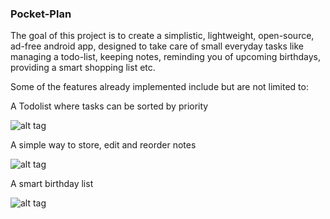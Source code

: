 ### Pocket-Plan
The goal of this project is to create a simplistic, lightweight, open-source, ad-free android app, designed to take care of small everyday tasks like managing a todo-list, keeping notes,  reminding you of upcoming birthdays, providing a smart shopping list etc.

Some of the features already implemented include but are not limited to:

A Todolist where tasks can be sorted by priority

![alt tag](https://i.ibb.co/L0Mh7Yd/todo.png)

A simple way to store, edit and reorder notes

![alt tag](https://i.ibb.co/fNJyprk/notes.png)

A smart birthday list

![alt tag](https://i.ibb.co/9vR2mB0/bdays.png)


